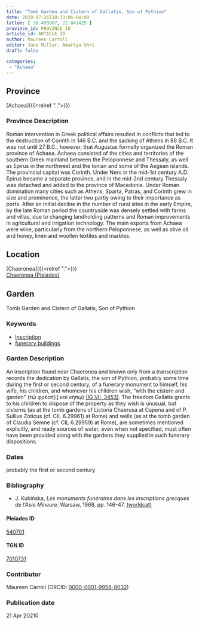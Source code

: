 ```yaml
---
title: "Tomb Garden and Cistern of Gallatis, Son of Pythion"
date: 2020-07-26T10:33:06-04:00
latlon: [ 38.493967, 22.841425 ]
province_id: PROVINCE_ID
article_id: ARTICLE_ID
author: Maureen Carroll
editor: Jane Millar, Amartya Shri
draft: false

categories:
 - "Achaea"
---
```


## Province

[Achaea]({{<relref "..">}})

### Province Description

Roman intervention in Greek political affairs resulted in conflicts that led to the destruction of Corinth in 146 B.C. and the sacking of Athens in 86 B.C. It was not until 27 B.C., however, that Augustus formally organized the Roman province of Achaea. Achaea consisted of the cities and territories of the southern Greek mainland between the Peloponnese and Thessaly, as well as Epirus in the northwest and the Ionian and some of the Aegean islands.
The provincial capital was Corinth. Under Nero in the mid-1st century A.D. Epirus became a separate province, and in the mid-2nd century Thessaly was detached and added to the province of Macedonia. Under Roman domination many cities such as Athens, Sparta, Patras, and Corinth grew in size and prominence, the latter two partly owing to their importance as ports.  After an initial decline in the number of rural sites in the early Empire, by the late Roman period the countryside was densely settled with farms and villas, due to changing landholding patterns and Roman improvements in agricultural and irrigation technology. The main exports from Achaea were wine, particularly from the northern Peloponnese, as well as olive oil and honey, linen and woollen textiles and marbles.

## Location

[Chaeronea]({{<relref ".">}}) \
[Chaeronea (Pleiades)](https://pleiades.stoa.org/places/540701)

<!--### Location Description

## Sublocation

### Sublocation Description

DESCRIPTION -->

## Garden

Tomb Garden and Cistern of Gallatis, Son of Pythion

### Keywords

- [Inscription](#)
- [funerary buildings](http://vocab.getty.edu/page/aat/300005866)

### Garden Description

An inscription found near Chaeronea and known only from a transcription records the dedication by Gallatis, the son of Pythion, probably some time during the first or second century, of a funerary monument to himself, his wife, his children, and whomever his children wish, “with the cistern and garden" (τῷ φρέατ[ι] καὶ κήπῳ) [(IG VII, 3453)](https://inscriptions.packhum.org/text/146974). The freedom Gallatis grants to his children to dispose of the property as they wish is unusual, but cisterns (as at the tomb gardens of Lictoria Chaerusa at Capena and of P. Sullius Zoticus  (cf. CIL 6.29961) at Rome) and wells (as at the tomb garden of Claudia Semne (cf. CIL 6.29959) at Rome), are sometimes mentioned explicitly, and ready sources of water, even when not specified, must often have been provided along with the gardens they supplied in such funerary dispositions.

<!--### Maps

{{< figure src="../images/image_name.ext" alt="ALT_TEXT" title="CAPTION" >}}

### Plans

{{< figure src="../images/image_name.ext" alt="ALT_TEXT" title="CAPTION" >}}

### Images

-->

### Dates

probably the first or second century

### Bibliography

* J. Kubińska, *Les monuments funéraires dans les inscriptions grecques de l’Asie Mineure.* Warsaw, 1968, pp. 146-47. [(worldcat)](http://www.worldcat.org/oclc/923470105)

<!--#### Periodo ID-->

#### Pleiades ID

[540701](https://pleiades.stoa.org/places/540701)

#### TGN ID

[7010731](http://vocab.getty.edu/page/tgn/7010731)

### Contributor

Maureen Carroll (ORCID: [0000-0001-9958-8032](https://orcid.org/0000-0001-9958-8032))  

### Publication date


21 Apr 20210
